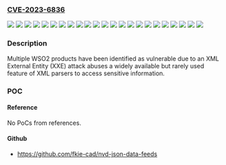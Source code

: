 ### [CVE-2023-6836](https://cve.mitre.org/cgi-bin/cvename.cgi?name=CVE-2023-6836)
![](https://img.shields.io/static/v1?label=Product&message=WSO2%20API%20Manager%20&color=blue)
![](https://img.shields.io/static/v1?label=Product&message=WSO2%20API%20Manager%20Analytics&color=blue)
![](https://img.shields.io/static/v1?label=Product&message=WSO2%20API%20Microgateway&color=blue)
![](https://img.shields.io/static/v1?label=Product&message=WSO2%20Enterprise%20Integrator&color=blue)
![](https://img.shields.io/static/v1?label=Product&message=WSO2%20IS%20as%20Key%20Manager&color=blue)
![](https://img.shields.io/static/v1?label=Product&message=WSO2%20Identity%20Server&color=blue)
![](https://img.shields.io/static/v1?label=Product&message=WSO2%20Micro%20Integrator&color=blue)
![](https://img.shields.io/static/v1?label=Version&message=&color=brightgreen)
![](https://img.shields.io/static/v1?label=Version&message=1.0.0.0%20&color=brightgreen)
![](https://img.shields.io/static/v1?label=Version&message=2.2.0.0%20&color=brightgreen)
![](https://img.shields.io/static/v1?label=Version&message=2.5.0.0%20&color=brightgreen)
![](https://img.shields.io/static/v1?label=Version&message=3.0.0.0%20&color=brightgreen)
![](https://img.shields.io/static/v1?label=Version&message=5.4.0.0%20&color=brightgreen)
![](https://img.shields.io/static/v1?label=Version&message=5.4.1.0%20&color=brightgreen)
![](https://img.shields.io/static/v1?label=Version&message=5.5.0.0%20&color=brightgreen)
![](https://img.shields.io/static/v1?label=Version&message=5.6.0.0%20&color=brightgreen)
![](https://img.shields.io/static/v1?label=Version&message=5.7.0.0%20&color=brightgreen)
![](https://img.shields.io/static/v1?label=Version&message=5.9.0.0%20&color=brightgreen)
![](https://img.shields.io/static/v1?label=Version&message=6.0.0.0%20&color=brightgreen)
![](https://img.shields.io/static/v1?label=Version&message=6.1.0.0%20&color=brightgreen)
![](https://img.shields.io/static/v1?label=Version&message=6.1.1.0%20&color=brightgreen)
![](https://img.shields.io/static/v1?label=Version&message=6.6.0.0%20&color=brightgreen)
![](https://img.shields.io/static/v1?label=Vulnerability&message=CWE-611%20Improper%20Restriction%20of%20XML%20External%20Entity%20Reference&color=brightgreen)

### Description

Multiple WSO2 products have been identified as vulnerable due to an XML External Entity (XXE) attack abuses a widely available but rarely used feature of XML parsers to access sensitive information.

### POC

#### Reference
No PoCs from references.

#### Github
- https://github.com/fkie-cad/nvd-json-data-feeds

